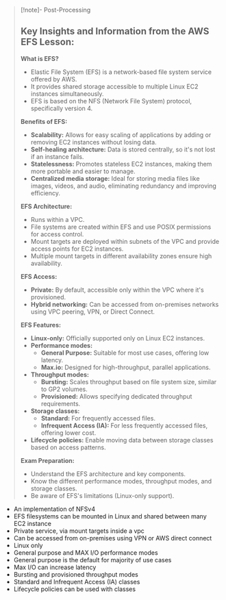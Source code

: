 
>[!note]- Post-Processing
>## Key Insights and Information from the AWS EFS Lesson:
>
>**What is EFS?**
>
>* Elastic File System (EFS) is a network-based file system service offered by AWS.
>* It provides shared storage accessible to multiple Linux EC2 instances simultaneously.
>* EFS is based on the NFS (Network File System) protocol, specifically version 4.
>
>**Benefits of EFS:**
>
>* **Scalability:** Allows for easy scaling of applications by adding or removing EC2 instances without losing data.
>* **Self-healing architecture:** Data is stored centrally, so it's not lost if an instance fails.
>* **Statelessness:** Promotes stateless EC2 instances, making them more portable and easier to manage.
>* **Centralized media storage:**  Ideal for storing media files like images, videos, and audio, eliminating redundancy and improving efficiency.
>
>**EFS Architecture:**
>
>* Runs within a VPC.
>* File systems are created within EFS and use POSIX permissions for access control.
>* Mount targets are deployed within subnets of the VPC and provide access points for EC2 instances.
>* Multiple mount targets in different availability zones ensure high availability.
>
>**EFS Access:**
>
>* **Private:** By default, accessible only within the VPC where it's provisioned.
>* **Hybrid networking:** Can be accessed from on-premises networks using VPC peering, VPN, or Direct Connect.
>
>**EFS Features:**
>
>* **Linux-only:** Officially supported only on Linux EC2 instances.
>* **Performance modes:**
>    * **General Purpose:** Suitable for most use cases, offering low latency.
>    * **Max.io:** Designed for high-throughput, parallel applications.
>* **Throughput modes:**
>    * **Bursting:** Scales throughput based on file system size, similar to GP2 volumes.
>    * **Provisioned:** Allows specifying dedicated throughput requirements.
>* **Storage classes:**
>    * **Standard:** For frequently accessed files.
>    * **Infrequent Access (IA):** For less frequently accessed files, offering lower cost.
>* **Lifecycle policies:** Enable moving data between storage classes based on access patterns.
>
>
>
>**Exam Preparation:**
>
>* Understand the EFS architecture and key components.
>* Know the different performance modes, throughput modes, and storage classes.
>* Be aware of EFS's limitations (Linux-only support).

- An implementation of NFSv4
- EFS filesystems can be mounted in Linux and shared between many EC2 instance
- Private service, via mount targets inside a vpc
- Can be accessed from on-premises using VPN or AWS direct connect
- Linux only
- General purpose and MAX I/O performance modes
- General purpose is the default for majority of use cases
- Max I/O can increase latency
- Bursting and provisioned throughput modes
- Standard and Infrequent Access (IA) classes
- Lifecycle policies can be used with classes
